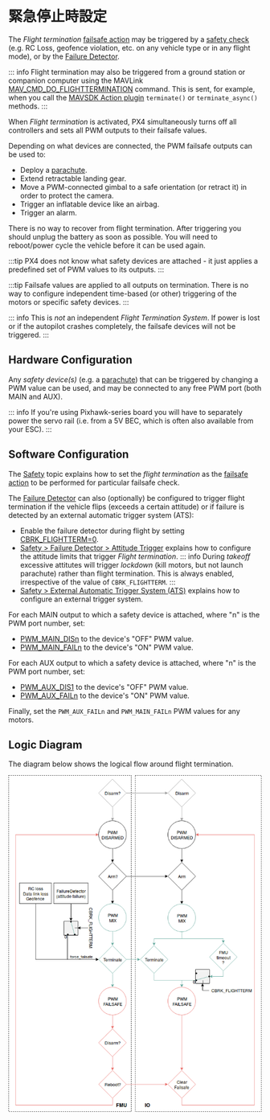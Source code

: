 # 緊急停止時設定

The _Flight termination_ [failsafe action](../config/safety.md#failsafe-actions) may be triggered by a [safety check](../config/safety.md) (e.g. RC Loss, geofence violation, etc. on any vehicle type or in any flight mode), or by the [Failure Detector](../config/safety.md#failure-detector).

::: info Flight termination may also be triggered from a ground station or companion computer using the MAVLink [MAV_CMD_DO_FLIGHTTERMINATION](https://mavlink.io/en/messages/common.html#MAV_CMD_DO_FLIGHTTERMINATION) command. This is sent, for example, when you call the [MAVSDK Action plugin](https://mavsdk.mavlink.io/main/en/cpp/api_reference/classmavsdk_1_1_action.html#classmavsdk_1_1_action_1a47536c4a4bc8367ccd30a92eb09781c5) `terminate()` or `terminate_async()` methods.
:::

When _Flight termination_ is activated, PX4 simultaneously turns off all controllers and sets all PWM outputs to their failsafe values.

Depending on what devices are connected, the PWM failsafe outputs can be used to:

- Deploy a [parachute](../peripherals/parachute.md).
- Extend retractable landing gear.
- Move a PWM-connected gimbal to a safe orientation (or retract it) in order to protect the camera.
- Trigger an inflatable device like an airbag.
- Trigger an alarm.

There is no way to recover from flight termination. After triggering you should unplug the battery as soon as possible. You will need to reboot/power cycle the vehicle before it can be used again.

:::tip
PX4 does not know what safety devices are attached - it just applies a predefined set of PWM values to its outputs.
:::

:::tip
Failsafe values are applied to all outputs on termination.
There is no way to configure independent time-based (or other) triggering of the motors or specific safety devices.
:::

::: info This is _not_ an independent _Flight Termination System_. If power is lost or if the autopilot crashes completely, the failsafe devices will not be triggered.
:::

## Hardware Configuration

Any _safety device(s)_ (e.g. a [parachute](../peripherals/parachute.md)) that can be triggered by changing a PWM value can be used, and may be connected to any free PWM port (both MAIN and AUX).

::: info
If you're using Pixhawk-series board you will have to separately power the servo rail (i.e. from a 5V BEC, which is often also available from your ESC).
:::

## Software Configuration

The [Safety](../config/safety.md) topic explains how to set the _flight termination_ as the [failsafe action](../config/safety.md#failsafe-actions) to be performed for particular failsafe check.

The [Failure Detector](../config/safety.md#failure-detector) can also (optionally) be configured to trigger flight termination if the vehicle flips (exceeds a certain attitude) or if failure is detected by an external automatic trigger system (ATS):

- Enable the failure detector during flight by setting [CBRK_FLIGHTTERM=0](../advanced_config/parameter_reference.md#CBRK_FLIGHTTERM).
- [Safety > Failure Detector > Attitude Trigger](../config/safety.md#attitude-trigger) explains how to configure the attitude limits that trigger _Flight termination_. ::: info During _takeoff_ excessive attitutes will trigger _lockdown_ (kill motors, but not launch parachute) rather than flight termination. This is always enabled, irrespective of the value of `CBRK_FLIGHTTERM`.
:::
- [Safety > External Automatic Trigger System (ATS)](../config/safety.md#external-automatic-trigger-system-ats) explains how to configure an external trigger system.

For each MAIN output to which a safety device is attached, where "n" is the PWM port number, set:

- [PWM_MAIN_DISn](../advanced_config/parameter_reference.md#PWM_MAIN_DIS1) to the device's "OFF" PWM value.
- [PWM_MAIN_FAILn](../advanced_config/parameter_reference.md#PWM_MAIN_FAIL1) to the device's "ON" PWM value.

For each AUX output to which a safety device is attached, where "n" is the PWM port number, set:

- [PWM_AUX_DIS1](../advanced_config/parameter_reference.md#PWM_AUX_DIS1) to the device's "OFF" PWM value.
- [PWM_AUX_FAILn](../advanced_config/parameter_reference.md#PWM_AUX_FAIL1) to the device's "ON" PWM value.

Finally, set the `PWM_AUX_FAILn` and `PWM_MAIN_FAILn` PWM values for any motors.

## Logic Diagram

The diagram below shows the logical flow around flight termination.

![Logic diagram](../../assets/config/flight_termination_logic_diagram.png)
